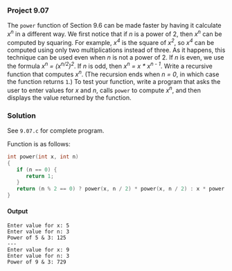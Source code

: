 ### Project 9.07
The `power` function of Section 9.6 can be made faster by having it calculate *x*<sup>*n*</sup> in a different way. We first notice that if *n* is a power of 2, then *x*<sup>*n*</sup> can be computed by squaring. For example, *x*<sup>*4*</sup> is the square of *x*<sup>*2*</sup>, so *x*<sup>*4*</sup> can be computed using only two multiplications instead of three. As it happens, this technique can be used even when *n* is not a power of 2. If *n* is even, we use the formula *x*<sup>*n*</sup><em> = (x</em><sup>*n/2*</sup><em>\)</em><sup>*2*</sup>. If *n* is odd, then *x*<sup>*n*</sup><em> = x \* x</em><sup><em>n - 1</em></sup>. Write a recursive function that computes *x*<sup>*n*</sup>. (The recursion ends when *n = 0*, in which case the function returns `1`.)
  To test your function, write a program that asks the user to enter values for *x* and *n*, calls `power` to compute *x*<sup>*n*</sup>, and then displays the value returned by the function.
### Solution
See `9.07.c` for complete program.

Function is as follows:
```c
int power(int x, int n)
{
   if (n == 0) {
      return 1;
   }
   return (n % 2 == 0) ? power(x, n / 2) * power(x, n / 2) : x * power(x, n - 1) ;
}
```
#### Output
```
Enter value for x: 5
Enter value for n: 3
Power of 5 & 3: 125
---
Enter value for x: 9
Enter value for n: 3
Power of 9 & 3: 729
```
